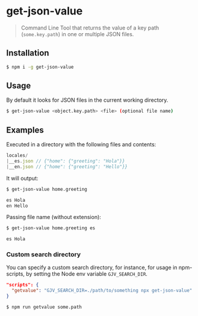 # get-json-value

> Command Line Tool that returns the value of a key path (`some.key.path`) in one or multiple JSON files.

## Installation

```sh
$ npm i -g get-json-value
```

## Usage

By default it looks for JSON files in the current working directory. 

```sh
$ get-json-value <object.key.path> <file> (optional file name)
```

## Examples

Executed in a directory with the following files and contents:

```js
locales/
|__es.json // {"home": {"greeting": "Hola"}}
|__en.json // {"home": {"greeting": "Hello"}}
```

It will output:

```sh
$ get-json-value home.greeting

es Hola
en Hello
```

Passing file name (without extension):

```sh
$ get-json-value home.greeting es

es Hola
```

### Custom search directory

You can specify a custom search directory, for instance, for usage in npm-scripts, by setting the Node env variable `GJV_SEARCH_DIR`.

```json
"scripts": {
  "getvalue": "GJV_SEARCH_DIR=./path/to/something npx get-json-value"
}
```

```sh
$ npm run getvalue some.path
```
